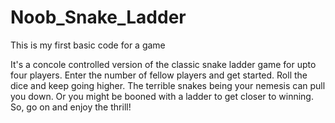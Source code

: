 # Noob_Snake_Ladder
This is my first basic code for a game

It's a concole controlled version of the classic snake ladder  game for upto four players. Enter the number of fellow players and get started. Roll the dice and keep going higher. The terrible snakes being your nemesis can pull you down. Or you might be booned with a ladder to get closer to winning. So, go on and enjoy the thrill!  

